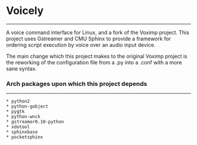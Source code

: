 # Voicely #
----------------------------------

A voice command interface for Linux, and a fork of the Voximp project. This
project uses Gstreamer and CMU Sphinx to provide a framework for ordering
script execution by voice over an audio input device.

The main change which this project makes to the original Voximp project is the
reworking of the configuration file from a .py into a .conf with a more sane
syntax.

### Arch packages upon which this project depends ###
----------------------------------
~~~~
* python2
* python-gobject
* pygtk
* python-wnck
* gstreamer0.10-python
* xdotool
* sphinxbase
* pocketsphinx
~~~~
